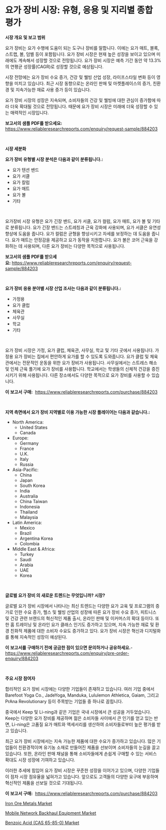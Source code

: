 <p><h1>요가 장비 시장: 유형, 응용 및 지리별 종합 평가</h1></p><p><strong>시장 개요 및 보고 범위</strong></p>
<p><p>요가 장비는 요가 수행에 도움이 되는 도구나 장비를 말합니다. 이에는 요가 매트, 블록, 스트랩, 볼, 덤벨 등이 포함됩니다. 요가 장비 시장은 현재 높은 성장을 보이고 있으며 미래에도 계속해서 성장할 것으로 전망됩니다. 요가 장비 시장은 예측 기간 동안 약 13.3%의 연평균 성장률(CAGR)로 성장할 것으로 예상됩니다.</p><p>시장 전망에는 요가 장비 수요 증가, 건강 및 웰빙 산업 성장, 라이프스타일 변화 등이 영향을 미치고 있습니다. 최근 시장 동향으로는 온라인 판매 및 마켓플레이스의 증가, 친환경 및 지속가능한 재료 사용 증가 등이 있습니다.</p><p>요가 장비 시장의 성장은 지속되며, 소비자들의 건강 및 웰빙에 대한 관심이 증가함에 따라 더욱 확대될 것으로 전망됩니다. 때문에 요가 장비 시장은 미래에 더욱 성장할 수 있는 매력적인 시장입니다.</p></p>
<p><strong>보고서의 샘플 PDF를 받으세요:</strong> <a href="https://www.reliableresearchreports.com/enquiry/request-sample/884203">https://www.reliableresearchreports.com/enquiry/request-sample/884203</a></p>
<p>&nbsp;</p>
<p><strong>시장 세분화</strong></p>
<p><strong>요가 장비 유형별 시장 분석은 다음과 같이 분류됩니다.:</strong></p>
<p><ul><li>요가 텐션 밴드</li><li>요가 서클</li><li>요가 칼럼</li><li>요가 매트</li><li>요가 볼</li><li>기타</li></ul></p>
<p>&nbsp;</p>
<p><p>요가장비 시장 유형은 요가 긴장 밴드, 요가 서클, 요가 컬럼, 요가 매트, 요가 볼 및 기타로 분류됩니다. 요가 긴장 밴드는 스트레칭과 근육 강화에 사용되며, 요가 서클은 유연성 향상에 도움을 줍니다. 요가 컬럼은 균형을 향상시키고 자세를 보정하는 데 도움을 줍니다. 요가 매트는 안정감을 제공하고 요가 동작을 지원합니다. 요가 볼은 코어 근육을 강화하는 데 사용되며, 다른 요가 장비는 다양한 목적으로 사용됩니다.</p></p>
<p><strong>보고서의 샘플 PDF를 받으세요:</strong>&nbsp;<a href="https://www.reliableresearchreports.com/enquiry/request-sample/884203">https://www.reliableresearchreports.com/enquiry/request-sample/884203</a></p>
<p>&nbsp;</p>
<p><strong> 요가 장비 응용 분야별 시장 산업 조사는 다음과 같이 분류됩니다.:</strong></p>
<p><ul><li>가정용</li><li>요가 클럽</li><li>체육관</li><li>사무실</li><li>학교</li><li>기타</li></ul></p>
<p>&nbsp;</p>
<p><p>요가 장비 시장은 가정, 요가 클럽, 체육관, 사무실, 학교 및 기타 곳에서 사용됩니다. 가정용 요가 장비는 집에서 편안하게 요가를 할 수 있도록 도와줍니다. 요가 클럽 및 체육관에서는 전문적인 운동을 위한 요가 장비가 사용됩니다. 사무실에서는 스트레스 해소 및 인체 근육 풀기에 요가 장비를 사용합니다. 학교에서는 학생들의 신체적 건강을 증진시키기 위해 사용됩니다. 다른 장소에서도 다양한 목적으로 요가 장비를 사용할 수 있습니다.</p></p>
<p><strong>이 보고서 구매:</strong>&nbsp; <a href="https://www.reliableresearchreports.com/purchase/884203">https://www.reliableresearchreports.com/purchase/884203</a></p>
<p>&nbsp;</p>
<p><strong>지역 측면에서 요가 장비 지역별로 이용 가능한 시장 플레이어는 다음과 같습니다.:</strong></p>
<p><ul>
    <li>
        North America:
        <ul>
            <li>United States</li>
            <li>Canada</li>
        </ul>
    </li>
    <li>
        Europe:
        <ul>
            <li>Germany</li>
            <li>France</li>
            <li>U.K.</li>
            <li>Italy</li>
            <li>Russia</li>
        </ul>
    </li>
    <li>
        Asia-Pacific:
        <ul>
            <li>China</li>
            <li>Japan</li>
            <li>South Korea</li>
            <li>India</li>
            <li>Australia</li>
            <li>China Taiwan</li>
            <li>Indonesia</li>
            <li>Thailand</li>
            <li>Malaysia</li>
        </ul>
    </li>
    <li>
        Latin America:
        <ul>
            <li>Mexico</li>
            <li>Brazil</li>
            <li>Argentina Korea</li>
            <li>Colombia</li>
        </ul>
    </li>
    <li>
        Middle East & Africa:
        <ul>
            <li>Turkey</li>
            <li>Saudi</li>
            <li>Arabia</li>
            <li>UAE</li>
            <li>Korea</li>
        </ul>
    </li>
    </ul></p>
<p>&nbsp;</p>
<p><strong>글로벌 요가 장비 의 새로운 트렌드는 무엇입니까? 시장?</strong></p>
<p><p>글로벌 요가 장비 시장에서 나타나는 최신 트렌드는 다양한 요가 교육 및 프로그램의 증가로 인한 수요 증가, 헬스 및 웰빙 산업의 성장에 따른 요가 장비 수요 증가, 피트니스 및 건강 관련 브랜드의 혁신적인 제품 출시, 온라인 판매 및 이커머스의 확대 등이다. 또한 홈 트레이닝 및 온라인 요가 클래스 인기도 증가하고 있으며, 지속 가능한 재료 및 환경 친화적 제품에 대한 소비자 수요도 증가하고 있다. 요가 장비 시장은 혁신과 디지털화를 통해 지속적인 성장이 예상된다.</p></p>
<p><strong>이 보고서를 구매하기 전에 궁금한 점이 있으면 문의하거나 공유하세요.</strong>- <a href="https://www.reliableresearchreports.com/enquiry/pre-order-enquiry/884203">https://www.reliableresearchreports.com/enquiry/pre-order-enquiry/884203</a></p>
<p>&nbsp;</p>
<p><strong>주요 시장 참여자</strong></p>
<p><p>합리적인 요가 장비 시장에는 다양한 기업들이 존재하고 있습니다. 여러 기업 중에서 Barefoot Yoga Co., JadeYoga, Manduka, Lululemon Athletica, Gaiam, 그리고 PrAna Revolutionary 등이 주목받는 기업들 중 하나로 꼽힙니다. </p><p>중국에서 Keep 및 Li-ning과 같은 기업은 국내 시장에서 큰 성공을 거두었습니다. Keep는 다양한 요가 장비를 제공하며 젊은 소비자들 사이에서 큰 인기를 얻고 있는 반면, Li-ning은 고품질 요가 매트와 액세서리를 생산하여 소비자들로부터 높은 평가를 받고 있습니다.</p><p>최근 요가 장비 시장에서는 지속 가능한 제품에 대한 수요가 증가하고 있습니다. 많은 기업들이 친환경적이며 유기농 소재로 만들어진 제품을 선보이며 소비자들의 눈길을 끌고 있습니다. 또한, 온라인 판매 채널을 통해 소비자들에게 손쉽게 구매할 수 있는 서비스 확대도 시장 성장에 기여하고 있습니다.</p><p>이러한 추세에 힘입어 요가 장비 시장은 꾸준한 성장을 이어가고 있으며, 다양한 기업들이 점차 시장 점유율을 넓혀가고 있습니다. 앞으로도 고객들의 다양한 요구에 부응하며 혁신적인 제품을 선보일 것으로 기대됩니다.</p></p>
<p><strong>이 보고서 구매:</strong>&nbsp;&nbsp;<a href="https://www.reliableresearchreports.com/purchase/884203">https://www.reliableresearchreports.com/purchase/884203</a></p>
<p><p><a href="https://github.com/peachesmcdowel1/Market-Research-Report-List-1/blob/main/iron-ore-metals-market.md">Iron Ore Metals Market</a></p><p><a href="https://military-diascia-e68.notion.site/Global-Mobile-Network-Backhaul-Equipment-Market-Size-and-Market-Trends-Insights-and-Projections-fro-ad25619715de4c9685abde6bfcb3c367">Mobile Network Backhaul Equipment Market</a></p><p><a href="https://github.com/edytherolanlouisejk1miz0wig/Market-Research-Report-List-1/blob/main/benzoic-acid-cas-65-85-0-market.md">Benzoic Acid (CAS 65-85-0) Market</a></p></p>
